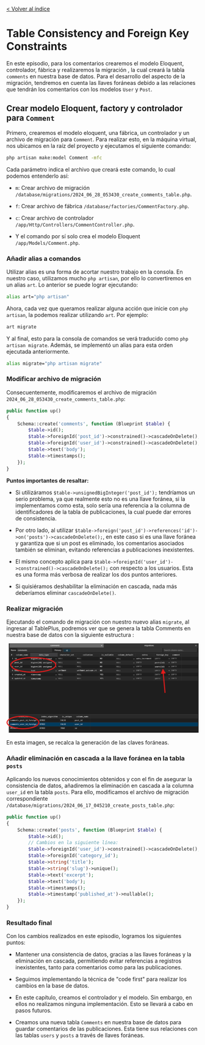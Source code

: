[< Volver al índice](/docs/readme.md)

# Table Consistency and Foreign Key Constraints

En este episodio, para los comentarios crearemos el modelo Eloquent, controlador, fábrica y realizaremos la migración , la cual creará la tabla `comments` en nuestra base de datos. Para el desarrollo del aspecto de la migración, tendremos en cuenta las llaves foráneas debido a las relaciones que tendrán los comentarios con los modelos `User` y `Post`.

## Crear modelo Eloquent, factory y controlador para `Comment`

Primero, crearemos el modelo eloquent, una fábrica, un controlador y un archivo de migración para `Comment`. Para realizar esto, en la máquina virtual, nos ubicamos en la raíz del proyecto y ejecutamos el siguiente comando:

```bash
php artisan make:model Comment -mfc
```

Cada parámetro indica el archivo que creará este comando, lo cual podemos entenderlo así:

-   `m`: Crear archivo de migración `/database/migrations/2024_06_28_053430_create_comments_table.php`.

-   `f`: Crear archivo de fábrica `/database/factories/CommentFactory.php`.

-   `c`: Crear archivo de controlador `/app/Http/Controllers/CommentController.php`.

-   Y el comando por sí solo crea el modelo Eloquent `/app/Models/Comment.php`.

### Añadir alias a comandos

Utilizar alias es una forma de acortar nuestro trabajo en la consola. En nuestro caso, utilizamos mucho `php artisan`, por ello lo convertiremos en un alias `art`. Lo anterior se puede lograr ejecutando:

```bash
alias art="php artisan"
```

Ahora, cada vez que queramos realizar alguna acción que inicie con `php artisan`, la podemos realizar utilizando `art`. Por ejemplo:

```bash
art migrate
```

Y al final, esto para la consola de comandos se verá traducido como `php artisan migrate`. Además, se implementó un alias para esta orden ejecutada anteriormente.

```bash
alias migrate="php artisan migrate"
```

### Modificar archivo de migración

Consecuentemente, modificaremos el archivo de migración `2024_06_28_053430_create_comments_table.php`:

```php
public function up()
{
    Schema::create('comments', function (Blueprint $table) {
        $table->id();
        $table->foreignId('post_id')->constrained()->cascadeOnDelete();
        $table->foreignId('user_id')->constrained()->cascadeOnDelete();
        $table->text('body');
        $table->timestamps();
    });
}
```

**Puntos importantes de resaltar:**

-   Si utilizáramos `$table->unsignedBigInteger('post_id');` tendríamos un serio problema, ya que realmente esto no es una llave foránea, si la implementamos como esta, solo sería una referencia a la columna de identificadores de la tabla de publicaciones, la cual puede dar errores de consistencia.

-   Por otro lado, al utilizar `$table->foreign('post_id')->references('id')->on('posts')->cascadeOnDelete();`, en este caso si es una llave foránea y garantiza que si un post es eliminado, los comentarios asociados también se eliminan, evitando referencias a publicaciones inexistentes.

-   El mismo concepto aplica para `$table->foreignId('user_id')->constrained()->cascadeOnDelete();` con respecto a los usuarios. Esta es una forma más verbosa de realizar los dos puntos anteriores.

-   Si quisiéramos deshabilitar la eliminación en cascada, nada más deberíamos eliminar `cascadeOnDelete()`.

### Realizar migración

Ejecutando el comando de migración con nuestro nuevo alias `migrate`, al ingresar al TablePlus, podremos ver que se genera la tabla Comments en nuestra base de datos con la siguiente estructura :

![Estructura de la tabla Comments y sus llaves foráneas](images/llaves-foraneas-posts-users-v50.png)

En esta imagen, se recalca la generación de las claves foráneas.

### Añadir eliminación en cascada a la llave foránea en la tabla `posts`

Aplicando los nuevos conocimientos obtenidos y con el fin de asegurar la consistencia de datos, añadiremos la eliminación en cascada a la columna `user_id` en la tabla `posts`. Para ello, modificamos el archivo de migración correspondiente `/database/migrations/2024_06_17_045210_create_posts_table.php`:

```php
public function up()
{
    Schema::create('posts', function (Blueprint $table) {
        $table->id();
        // Cambios en la siguiente línea:
        $table->foreignId('user_id')->constrained()->cascadeOnDelete();
        $table->foreignId('category_id');
        $table->string('title');
        $table->string('slug')->unique();
        $table->text('excerpt');
        $table->text('body');
        $table->timestamps();
        $table->timestamp('published_at')->nullable();
    });
}
```

### Resultado final

Con los cambios realizados en este episodio, logramos los siguientes puntos:

-   Mantener una consistencia de datos, gracias a las llaves foráneas y la eliminación en cascada, permitiendo evitar referencias a registros inexistentes, tanto para comentarios como para las publicaciones.

-   Seguimos implementando la técnica de "code first" para realizar los cambios en la base de datos.

-   En este capítulo, creamos el controlador y el modelo. Sin embargo, en ellos no realizamos ninguna implementación. Esto se llevará a cabo en pasos futuros.

-   Creamos una nueva tabla `Comments` en nuestra base de datos para guardar comentarios de las publicaciones. Esta tiene sus relaciones con las tablas `users` y `posts` a través de llaves foráneas.
